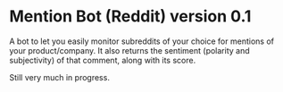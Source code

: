 # Mention Bot (Reddit) version 0.1
A bot to let you easily monitor subreddits of your choice for mentions of your product/company. It also returns the sentiment (polarity and subjectivity) of that comment, along with its score.

Still very much in progress.
